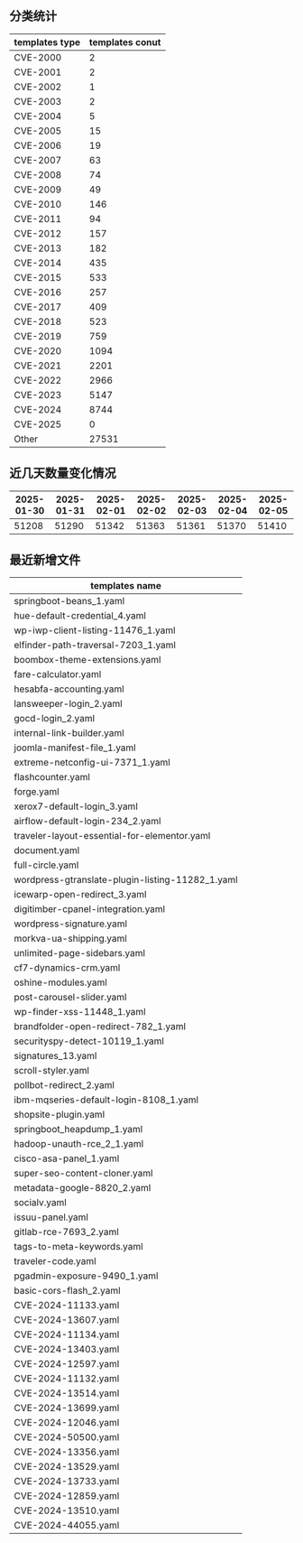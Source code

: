 ## 分类统计
| templates type | templates conut | 
| --- | --- |
| CVE-2000 | 2 |
| CVE-2001 | 2 |
| CVE-2002 | 1 |
| CVE-2003 | 2 |
| CVE-2004 | 5 |
| CVE-2005 | 15 |
| CVE-2006 | 19 |
| CVE-2007 | 63 |
| CVE-2008 | 74 |
| CVE-2009 | 49 |
| CVE-2010 | 146 |
| CVE-2011 | 94 |
| CVE-2012 | 157 |
| CVE-2013 | 182 |
| CVE-2014 | 435 |
| CVE-2015 | 533 |
| CVE-2016 | 257 |
| CVE-2017 | 409 |
| CVE-2018 | 523 |
| CVE-2019 | 759 |
| CVE-2020 | 1094 |
| CVE-2021 | 2201 |
| CVE-2022 | 2966 |
| CVE-2023 | 5147 |
| CVE-2024 | 8744 |
| CVE-2025 | 0 |
| Other | 27531 |
## 近几天数量变化情况
|2025-01-30 | 2025-01-31 | 2025-02-01 | 2025-02-02 | 2025-02-03 | 2025-02-04 | 2025-02-05|
|--- | ------ | ------ | ------ | ------ | ------ | ---|
|51208 | 51290 | 51342 | 51363 | 51361 | 51370 | 51410|
## 最近新增文件
| templates name | 
| --- |
| springboot-beans_1.yaml |
| hue-default-credential_4.yaml |
| wp-iwp-client-listing-11476_1.yaml |
| elfinder-path-traversal-7203_1.yaml |
| boombox-theme-extensions.yaml |
| fare-calculator.yaml |
| hesabfa-accounting.yaml |
| lansweeper-login_2.yaml |
| gocd-login_2.yaml |
| internal-link-builder.yaml |
| joomla-manifest-file_1.yaml |
| extreme-netconfig-ui-7371_1.yaml |
| flashcounter.yaml |
| forge.yaml |
| xerox7-default-login_3.yaml |
| airflow-default-login-234_2.yaml |
| traveler-layout-essential-for-elementor.yaml |
| document.yaml |
| full-circle.yaml |
| wordpress-gtranslate-plugin-listing-11282_1.yaml |
| icewarp-open-redirect_3.yaml |
| digitimber-cpanel-integration.yaml |
| wordpress-signature.yaml |
| morkva-ua-shipping.yaml |
| unlimited-page-sidebars.yaml |
| cf7-dynamics-crm.yaml |
| oshine-modules.yaml |
| post-carousel-slider.yaml |
| wp-finder-xss-11448_1.yaml |
| brandfolder-open-redirect-782_1.yaml |
| securityspy-detect-10119_1.yaml |
| signatures_13.yaml |
| scroll-styler.yaml |
| pollbot-redirect_2.yaml |
| ibm-mqseries-default-login-8108_1.yaml |
| shopsite-plugin.yaml |
| springboot_heapdump_1.yaml |
| hadoop-unauth-rce_2_1.yaml |
| cisco-asa-panel_1.yaml |
| super-seo-content-cloner.yaml |
| metadata-google-8820_2.yaml |
| socialv.yaml |
| issuu-panel.yaml |
| gitlab-rce-7693_2.yaml |
| tags-to-meta-keywords.yaml |
| traveler-code.yaml |
| pgadmin-exposure-9490_1.yaml |
| basic-cors-flash_2.yaml |
| CVE-2024-11133.yaml |
| CVE-2024-13607.yaml |
| CVE-2024-11134.yaml |
| CVE-2024-13403.yaml |
| CVE-2024-12597.yaml |
| CVE-2024-11132.yaml |
| CVE-2024-13514.yaml |
| CVE-2024-13699.yaml |
| CVE-2024-12046.yaml |
| CVE-2024-50500.yaml |
| CVE-2024-13356.yaml |
| CVE-2024-13529.yaml |
| CVE-2024-13733.yaml |
| CVE-2024-12859.yaml |
| CVE-2024-13510.yaml |
| CVE-2024-44055.yaml |
